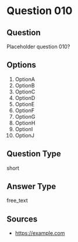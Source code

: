 # Question 010

## Question
Placeholder question 010?

## Options
1. OptionA
2. OptionB
3. OptionC
4. OptionD
5. OptionE
6. OptionF
7. OptionG
8. OptionH
9. OptionI
10. OptionJ

## Question Type
short

## Answer Type
free_text

## Sources
- https://example.com